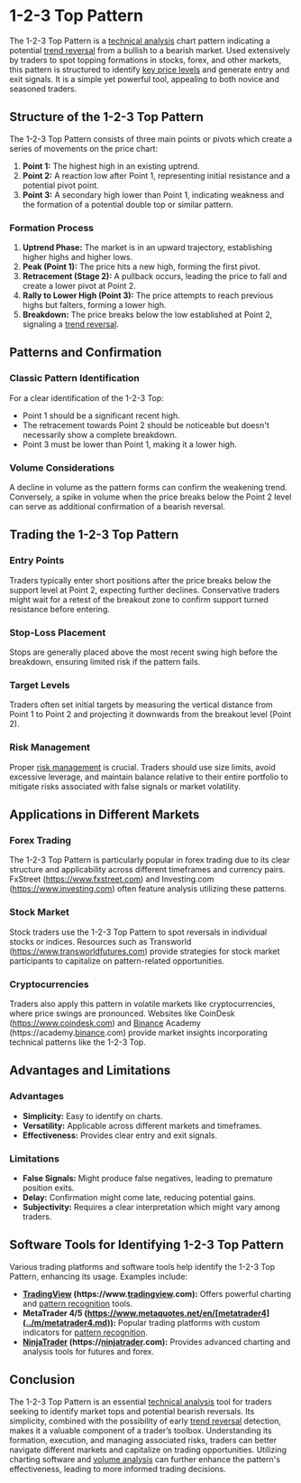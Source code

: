 # 1-2-3 Top Pattern

The 1-2-3 Top Pattern is a [technical analysis](../t/technical_analysis.md) chart pattern indicating a potential [trend reversal](../t/trend_reversal.md) from a bullish to a bearish market. Used extensively by traders to spot topping formations in stocks, forex, and other markets, this pattern is structured to identify [key price levels](../k/key_price_levels.md) and generate entry and exit signals. It is a simple yet powerful tool, appealing to both novice and seasoned traders. 

## Structure of the 1-2-3 Top Pattern

The 1-2-3 Top Pattern consists of three main points or pivots which create a series of movements on the price chart:
1. **Point 1:** The highest high in an existing uptrend.
2. **Point 2:** A reaction low after Point 1, representing initial resistance and a potential pivot point.
3. **Point 3:** A secondary high lower than Point 1, indicating weakness and the formation of a potential double top or similar pattern.

### Formation Process
1. **Uptrend Phase:** The market is in an upward trajectory, establishing higher highs and higher lows.
2. **Peak (Point 1):** The price hits a new high, forming the first pivot.
3. **Retracement (Stage 2):** A pullback occurs, leading the price to fall and create a lower pivot at Point 2.
4. **Rally to Lower High (Point 3):** The price attempts to reach previous highs but falters, forming a lower high.
5. **Breakdown:** The price breaks below the low established at Point 2, signaling a [trend reversal](../t/trend_reversal.md).

## Patterns and Confirmation 

### Classic Pattern Identification
For a clear identification of the 1-2-3 Top:
- Point 1 should be a significant recent high.
- The retracement towards Point 2 should be noticeable but doesn't necessarily show a complete breakdown.
- Point 3 must be lower than Point 1, making it a lower high. 

### Volume Considerations
A decline in volume as the pattern forms can confirm the weakening trend. Conversely, a spike in volume when the price breaks below the Point 2 level can serve as additional confirmation of a bearish reversal.

## Trading the 1-2-3 Top Pattern

### Entry Points
Traders typically enter short positions after the price breaks below the support level at Point 2, expecting further declines. Conservative traders might wait for a retest of the breakout zone to confirm support turned resistance before entering.

### Stop-Loss Placement
Stops are generally placed above the most recent swing high before the breakdown, ensuring limited risk if the pattern fails.

### Target Levels
Traders often set initial targets by measuring the vertical distance from Point 1 to Point 2 and projecting it downwards from the breakout level (Point 2).

### Risk Management
Proper [risk management](../r/risk_management.md) is crucial. Traders should use size limits, avoid excessive leverage, and maintain balance relative to their entire portfolio to mitigate risks associated with false signals or market volatility.

## Applications in Different Markets

### Forex Trading
The 1-2-3 Top Pattern is particularly popular in forex trading due to its clear structure and applicability across different timeframes and currency pairs. FxStreet (https://www.fxstreet.com) and Investing.com (https://www.investing.com) often feature analysis utilizing these patterns.

### Stock Market
Stock traders use the 1-2-3 Top Pattern to spot reversals in individual stocks or indices. Resources such as Transworld (https://www.transworldfutures.com) provide strategies for stock market participants to capitalize on pattern-related opportunities.

### Cryptocurrencies
Traders also apply this pattern in volatile markets like cryptocurrencies, where price swings are pronounced. Websites like CoinDesk (https://www.coindesk.com) and [Binance](../b/binance.md) Academy (https://academy.[binance](../b/binance.md).com) provide market insights incorporating technical patterns like the 1-2-3 Top.

## Advantages and Limitations

### Advantages
- **Simplicity:** Easy to identify on charts.
- **Versatility:** Applicable across different markets and timeframes.
- **Effectiveness:** Provides clear entry and exit signals.

### Limitations
- **False Signals:** Might produce false negatives, leading to premature position exits.
- **Delay:** Confirmation might come late, reducing potential gains.
- **Subjectivity:** Requires a clear interpretation which might vary among traders.

## Software Tools for Identifying 1-2-3 Top Pattern

Various trading platforms and software tools help identify the 1-2-3 Top Pattern, enhancing its usage. Examples include:
- **[TradingView](../t/tradingview.md) (https://www.[tradingview](../t/tradingview.md).com):** Offers powerful charting and [pattern recognition](../p/pattern_recognition.md) tools.
- **MetaTrader 4/5 (https://www.metaquotes.net/en/[metatrader4](../m/metatrader4.md)):** Popular trading platforms with custom indicators for [pattern recognition](../p/pattern_recognition.md).
- **[NinjaTrader](../n/ninjatrader.md) (https://[ninjatrader](../n/ninjatrader.md).com):** Provides advanced charting and analysis tools for futures and forex.

## Conclusion

The 1-2-3 Top Pattern is an essential [technical analysis](../t/technical_analysis.md) tool for traders seeking to identify market tops and potential bearish reversals. Its simplicity, combined with the possibility of early [trend reversal](../t/trend_reversal.md) detection, makes it a valuable component of a trader’s toolbox. Understanding its formation, execution, and managing associated risks, traders can better navigate different markets and capitalize on trading opportunities. Utilizing charting software and [volume analysis](../v/volume_analysis.md) can further enhance the pattern's effectiveness, leading to more informed trading decisions.